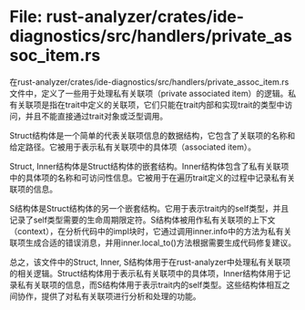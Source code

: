 # File: rust-analyzer/crates/ide-diagnostics/src/handlers/private_assoc_item.rs

在rust-analyzer/crates/ide-diagnostics/src/handlers/private_assoc_item.rs文件中，定义了一些用于处理私有关联项（private associated item）的逻辑。私有关联项是指在trait中定义的关联项，它们只能在trait内部和实现trait的类型中访问，并且不能直接通过trait对象或泛型调用。

Struct结构体是一个简单的代表关联项信息的数据结构，它包含了关联项的名称和给定路径。它被用于表示私有关联项中的具体项（associated item）。

Struct, Inner结构体是Struct结构体的嵌套结构。Inner结构体包含了私有关联项中的具体项的名称和可访问性信息。它被用于在遍历trait定义的过程中记录私有关联项的信息。

S结构体是Struct结构体的另一个嵌套结构。它用于表示trait内的self类型，并且记录了self类型需要的生命周期限定符。S结构体被用作私有关联项的上下文（context），在分析代码中的impl块时，它通过调用inner.info中的方法为私有关联项生成合适的错误消息，并用inner.local_to()方法根据需要生成代码修复建议。

总之，该文件中的Struct, Inner, S结构体用于在rust-analyzer中处理私有关联项的相关逻辑。Struct结构体用于表示私有关联项中的具体项，Inner结构体用于记录私有关联项的信息，而S结构体用于表示trait内的self类型。这些结构体相互之间协作，提供了对私有关联项进行分析和处理的功能。

